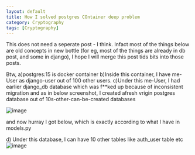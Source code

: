 ```yaml
---
layout: default
title: How I solved postgres COntainer deep problem
category: Cryptography
tags: [Cryptography]
---
```


This does not need a seperate post - I think. Infact most of the things below are old concepts in new bottle (for eg, most of the things are already in db post, and some in django), I hope I will merge this post tids bits into those posts.

Btw, a)postgres:15 is docker container
b)Inside this container, I have me-User as django-user out of 100 other users.
c)Under this me-User, I had earlier django_db database which was f**ked up because of inconsistent migration
and as in below screenshot, I created afresh vrigin postgres database out of 10s-other-can-be-created databases


![image](https://github.com/user-attachments/assets/c1264ea6-1c02-4793-a137-c45af072dc55)


and now hurray I got below, which is exactly according to what I have in models.py

d) Under this database, I can have 10 other tables like auth_user table etc
![image](https://github.com/user-attachments/assets/b3730a39-c4a7-4872-adbc-4ef1366941d4)
